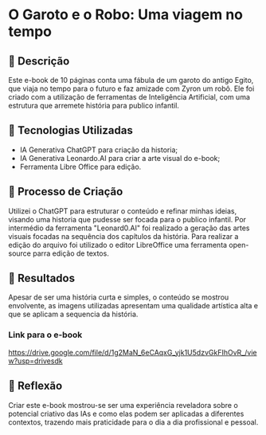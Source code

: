 # O Garoto e o Robo: Uma viagem no tempo

## 📒 Descrição
Este e-book de 10 páginas conta uma fábula de um garoto do antigo Egito, que viaja no tempo para o futuro e faz amizade com Zyron um robô. Ele foi criado com a utilização de ferramentas de Inteligência Artificial, com uma estrutura que arremete história para publico infantil.

## 🤖 Tecnologias Utilizadas

- IA Generativa ChatGPT para criação da historia;
- IA Generativa Leonardo.AI para criar a arte visual do e-book;
- Ferramenta Libre Office para edição.

## 🧐 Processo de Criação
Utilizei o ChatGPT para estruturar o conteúdo e refinar minhas ideias, visando uma historia que pudesse ser focada para o publico infantil. Por intermédio da ferramenta "Leonard0.AI" foi realizado a geração das artes visuais focadas na sequência dos capítulos da história. Para realizar a edição do arquivo foi utilizado o editor LibreOffice uma ferramenta open-source parra edição de textos.

## 🚀 Resultados
Apesar de ser uma história curta e simples, o conteúdo se mostrou envolvente, as imagens utilizadas apresentam uma qualidade artística alta e que se aplicam a sequencia da história.


### Link para o e-book
https://drive.google.com/file/d/1g2MaN_6eCAqxG_yjk1U5dzvGkFIhOvR_/view?usp=drivesdk

## 💭 Reflexão
Criar este e-book mostrou-se ser uma experiência reveladora sobre o potencial criativo das IAs e como elas podem ser aplicadas a diferentes contextos, trazendo mais praticidade para o dia a dia profissional e pessoal.
